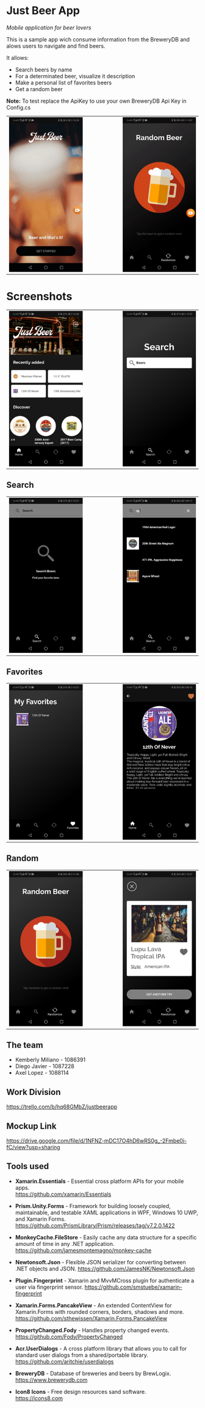 # Just Beer App

*Mobile application for beer lovers*

This is a sample app wich consume information from the BreweryDB and alows users to navigate and find beers.

It allows:
- Search beers by name
- For a determinated beer, visualize it description
- Make a personal list of favorites beers
- Get a random beer

**Note:** To test replace the ApiKey to use your own BreweryDB Api Key in Config.cs

<table border="0" cellpadding="0" cellspacing="0">
<tr>
<td> <img src="Screenshots/20200409-103924.gif" width="250"/>  </td>
<td> <img width="100"/>  </td>
<td><img src="Screenshots/20200409-110742.gif" width="250" /></td>
</tr>
</table>

# Screenshots
<table>
<tr>
<td><img src="Screenshots/Screenshot_20200409_103801_com.companyname.justbeerapp.jpg" width="250" /></td>
<td> <img width="100"/>  </td>
<td><img src="Screenshots/Screenshot_20200409_103706_com.companyname.justbeerapp.jpg" width="250" /></td>
</tr>
</table>

## Search 
<table>
<tr>
<td><img src="Screenshots/Screenshot_20200409_103709_com.companyname.justbeerapp.jpg" width="250" /></td>
<td> <img width="100"/>  </td>
<td><img src="Screenshots/Screenshot_20200409_091110_com.companyname.justbeerapp.jpg" width="250" /></td>
</tr>
</table>

## Favorites 
<table>
<tr>
<td><img src="Screenshots/Screenshot_20200409_103722_com.companyname.justbeerapp.jpg" width="250" /></td>
<td> <img width="100"/>  </td> 
<td><img src="Screenshots/Screenshot_20200409_091649_com.companyname.justbeerapp.jpg" width="250" /></td>
</tr>
</table>

## Random 
<table>
<tr>
<td><img src="Screenshots/Screenshot_20200409_110819_com.companyname.justbeerapp.jpg" width="250" /></td>
<td> <img width="100"/>  </td>
<td><img src="Screenshots/Screenshot_20200409_102746_com.companyname.justbeerapp.jpg" width="250" /></td>
</tr>
</table>

## The team

- Kemberly Miliano - 1086391
- Diego Javier - 1087228
- Axel Lopez - 1088114
## Work Division
https://trello.com/b/hq68GMbZ/justbeerapp
## Mockup Link
https://drive.google.com/file/d/1NFNZ-mDC17O4hD6wRS0g_-2Fmbe0i-fC/view?usp=sharing
## Tools used

- **Xamarin.Essentials** - Essential cross platform APIs for your mobile apps.     
https://github.com/xamarin/Essentials

- **Prism.Unity.Forms** - Framework for building loosely coupled, maintainable, and testable XAML applications in WPF, Windows 10 UWP, and Xamarin Forms.
https://github.com/PrismLibrary/Prism/releases/tag/v7.2.0.1422

- **MonkeyCache.FileStore** - Easily cache any data structure for a specific amount of time in any .NET application.
https://github.com/jamesmontemagno/monkey-cache

- **Newtonsoft.Json** - Flexible JSON serializer for converting between .NET objects and JSON.
https://github.com/JamesNK/Newtonsoft.Json 

- **Plugin.Fingerprint** - Xamarin and MvvMCross plugin for authenticate a user via fingerprint sensor.
https://github.com/smstuebe/xamarin-fingerprint

- **Xamarin.Forms.PancakeView** - An extended ContentView for Xamarin.Forms with rounded corners, borders, shadows and more.    
https://github.com/sthewissen/Xamarin.Forms.PancakeView

- **PropertyChanged.Fody** - Handles property changed events.      
https://github.com/Fody/PropertyChanged

- **Acr.UserDialogs** - A cross platform library that allows you to call for standard user dialogs from a shared/portable library. 
https://github.com/aritchie/userdialogs

- **BreweryDB** - Database of breweries and beers by BrewLogix.
https://www.brewerydb.com

- **Icon8 Icons** - Free design resources sand software.       
https://icons8.com
